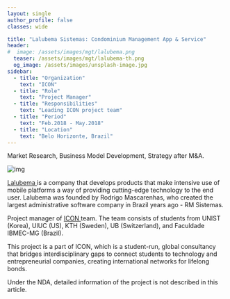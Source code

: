 ```yaml
---
layout: single
author_profile: false
classes: wide

title: "Lalubema Sistemas: Condominium Management App & Service"
header:
#  image: /assets/images/mgt/lalubema.png
  teaser: /assets/images/mgt/lalubema-th.png
  og_image: /assets/images/unsplash-image.jpg
sidebar:
  - title: "Organization"
    text: "ICON"
  - title: "Role"
    text: "Project Manager"
  - title: "Responsibilities"
    text: "Leading ICON project team" 
  - title: "Period"
    text: "Feb.2018 - May.2018"
  - title: "Location"
    text: "Belo Horizonte, Brazil" 
---
```


Market Research, Business Model Development, Strategy after M&A.

![img]({{"/assets/images/mgt/lalubema.png"}})

<a href="http://www.lalubema.com/" class="no-uline"> Lalubema </a> is a company that develops products that make intensive use of mobile platforms a way of providing cutting-edge technology to the end user. Lalubema was founded by Rodrigo Mascarenhas, who created the largest administrative software company in Brazil years ago - RM Sistemas.

Project manager of <a href="https://www.linkedin.com/company/international-consulting-network---icon/" class="no-uline"> ICON </a> team. The team consists of students from UNIST (Korea), UIUC (US), KTH (Sweden), UB (Switzerland), and Faculdade IBMEC-MG (Brazil).

This project is a part of ICON, which is a student-run, global consultancy that bridges interdisciplinary gaps to connect students to technology and entrepreneurial companies, creating international networks for lifelong bonds. 

Under the NDA, detailed information of the project is not described in this article.